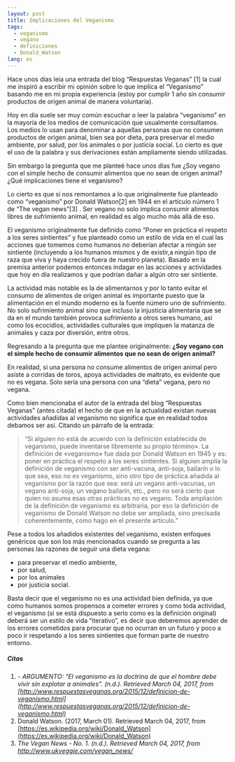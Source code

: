 ```yaml
---
layout: post
title: Implicaciones del Veganismo
tags:
  - veganismo
  - vegano
  - definiciones
  - Donald_Watson
lang: es
---
```

Hace unos días leía una entrada del blog “Respuestas Veganas” [1] la cual me inspiró a escribir mi opinión sobre lo que implica el “Veganismo” basando me en mi propia experiencia (estoy por cumplir 1 año sin consumir productos de origen animal de manera voluntaria).

Hoy en día suele ser muy común escuchar o leer la palabra “veganismo” en la mayoría de los medios de comunicación que usualmente consultamos. Los medios lo usan para denominar a aquellas personas que no consumen productos de origen animal, bien sea por dieta, para preservar el medio ambiente, por salud, por los animales o por justicia social. Lo cierto es que el uso de la palabra y sus derivaciones están ampliamente siendo utilizadas. 

Sin embargo la pregunta que me planteé hace unos días fue ¿Soy vegano con el simple hecho de consumir alimentos que no sean de origen animal? ¿Qué implicaciones tiene el veganismo?

Lo cierto es que si nos remontamos a lo que originalmente fue planteado como “veganismo”  por  Donald Watson[2] en 1944 en el artículo número 1 de “The vegan news”[3] . Ser vegano no solo implica consumir alimentos libres de sufrimiento animal, en realidad es algo mucho más allá de eso. 

El veganismo originalmente fue definido como “Poner en práctica el respeto a los seres sintientes” y fue planteado como un estilo de vida en el cual las acciones que tomemos como humanos no deberían afectar a ningún ser sintiente (incluyendo a los humanos mismos y de existir,a ningún tipo de raza que viva y haya crecido fuera de nuestro planeta). Basado en la premisa anterior podemos entonces indagar en las acciones y actividades que hoy en día realizamos y que podrían dañar a algún otro ser sintiente.

 La actividad más  notable es la de alimentarnos y por lo tanto evitar el consumo de alimentos de origen animal es importante puesto que la alimentación en el mundo moderno es la fuente número uno de sufrimiento. No solo sufrimiento animal sino que incluso la injusticia alimentaria que se da en el mundo también provoca sufrimiento a otros seres humano, así como los ecocidios, actividades culturales que impliquen la matanza de animales y caza por diversión, entre otros. 

Regresando a la pregunta que me plantee originalmente: **¿Soy vegano con el simple hecho de consumir alimentos que no sean de origen animal?**  

En realidad, si una persona no consume alimentos de origen animal pero asiste a corridas de toros, apoya actividades de maltrato, es evidente que no es vegana. Solo sería una persona con una “dieta” vegana, pero no vegana. 

Como bien mencionaba el autor de la entrada del blog “Respuestas Veganas” (antes citada) el hecho de que en la actualidad existan nuevas actividades añadidas al veganismo no significa que en realidad todos debamos ser así. Citando un párrafo de la entrada:

 

> “Si alguien no está de acuerdo con la definición establecida de veganismo, puede inventarse libremente su propio término». La definición de «veganismo» fue dada por Donald Watson en 1945 y es: poner en práctica el respeto a los seres sintientes. Si alguien amplía la definición de veganismo con ser anti-vacuna, anti-soja, bailarín o lo que sea, eso no es veganismo, sino otro tipo de práctica añadida al veganismo por la razón que sea: será un vegano anti-vacunas, un vegano anti-soja, un vegano bailarín, etc., pero no será cierto que quien no asuma esas otras prácticas no es vegano. Toda ampliación de la definición de veganismo es arbitraria, por eso la definición de veganismo de Donald Watson no debe ser ampliada, sino precisada coherentemente, como hago en el presente artículo.”

Pese a todos los añadidos existentes del veganismo, existen enfoques genéricos que son los más mencionados cuando se pregunta a las personas las razones de seguir una dieta vegana: 

- para preservar el medio ambiente, 
- por salud, 
- por los animales 
- por justicia social.

Basta decir que el veganismo no es una actividad bien definida, ya que como humanos somos propensos a cometer errores y como toda actividad, el veganismo (si se está dispuesto a serlo como es la definición original) deberá ser un estilo de vida “iterativo”, es decir que deberemos aprender de los errores cometidos para procurar que no ocurran en un futuro y poco a poco ir respetando a los seres sintientes que forman parte de nuestro entorno. 

#### 

##### **Citas**

1. *\- ARGUMENTO: "El veganismo es la doctrina de que el hombre debe vivir sin explotar a animales". (n.d.). Retrieved March 04, 2017, from [http://www.respuestasveganas.org/2015/12/definicion-de-veganismo.html](http://www.respuestasveganas.org/2015/12/definicion-de-veganismo.html)*
2. Donald Watson. (2017, March 01). Retrieved March 04, 2017, from [https://es.wikipedia.org/wiki/Donald_Watson](https://es.wikipedia.org/wiki/Donald_Watson) 
3.  *The Vegan News - No. 1. (n.d.). Retrieved March 04, 2017, from http://www.ukveggie.com/vegan_news/*
